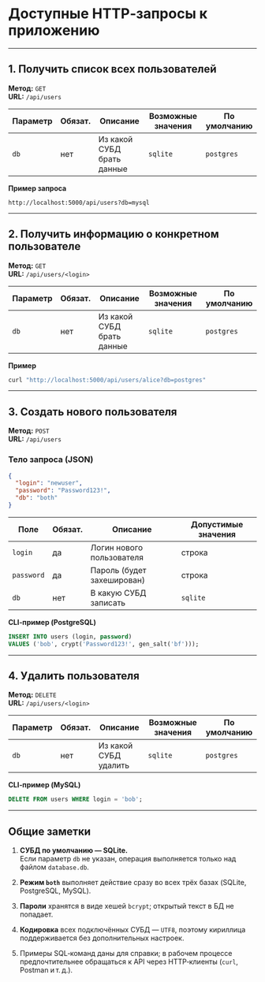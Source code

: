 # Доступные HTTP‑запросы к приложению

---

## 1. Получить список всех пользователей  
**Метод:** `GET`  
**URL:** `/api/users`

| Параметр | Обязат. | Описание | Возможные значения | По умолчанию |
|----------|---------|----------|--------------------|--------------|
| `db` | нет | Из какой СУБД брать данные | `sqlite` | `postgres` | `mysql` | `both` | `sqlite` |

**Пример запроса**  
```
http://localhost:5000/api/users?db=mysql
```

---

## 2. Получить информацию о конкретном пользователе  
**Метод:** `GET`  
**URL:** `/api/users/<login>`

| Параметр | Обязат. | Описание | Возможные значения | По умолчанию |
|----------|---------|----------|--------------------|--------------|
| `db` | нет | Из какой СУБД брать данные | `sqlite` | `postgres` | `mysql` | `both` | `sqlite` |

**Пример**  
```bash
curl "http://localhost:5000/api/users/alice?db=postgres"
```

---

## 3. Создать нового пользователя  
**Метод:** `POST`  
**URL:** `/api/users`

### Тело запроса (JSON)
```json
{
  "login": "newuser",
  "password": "Password123!",
  "db": "both"
}
```

| Поле | Обязат. | Описание | Допустимые значения |
|------|---------|----------|---------------------|
| `login` | да | Логин нового пользователя | строка |
| `password` | да | Пароль (будет захеширован) | строка |
| `db` | нет | В какую СУБД записать | `sqlite` | `postgres` | `mysql` | `both` |

**CLI‑пример (PostgreSQL)**  
```sql
INSERT INTO users (login, password)
VALUES ('bob', crypt('Password123!', gen_salt('bf')));
```

---

## 4. Удалить пользователя  
**Метод:** `DELETE`  
**URL:** `/api/users/<login>`

| Параметр | Обязат. | Описание | Возможные значения | По умолчанию |
|----------|---------|----------|--------------------|--------------|
| `db` | нет | Из какой СУБД удалить | `sqlite` | `postgres` | `mysql` | `both` | `sqlite` |

**CLI‑пример (MySQL)**  
```sql
DELETE FROM users WHERE login = 'bob';
```

---

## Общие заметки

1. **СУБД по умолчанию — SQLite.**  
   Если параметр `db` не указан, операция выполняется только над файлом `database.db`.

2. **Режим `both`** выполняет действие сразу во всех трёх базах (SQLite, PostgreSQL, MySQL).

3. **Пароли** хранятся в виде хешей `bcrypt`; открытый текст в БД не попадает.

4. **Кодировка** всех подключённых СУБД — `UTF8`, поэтому кириллица поддерживается без дополнительных настроек.

5. Примеры SQL‑команд даны для справки; в рабочем процессе предпочтительнее обращаться к API через HTTP‑клиенты (`curl`, Postman и т. д.).
